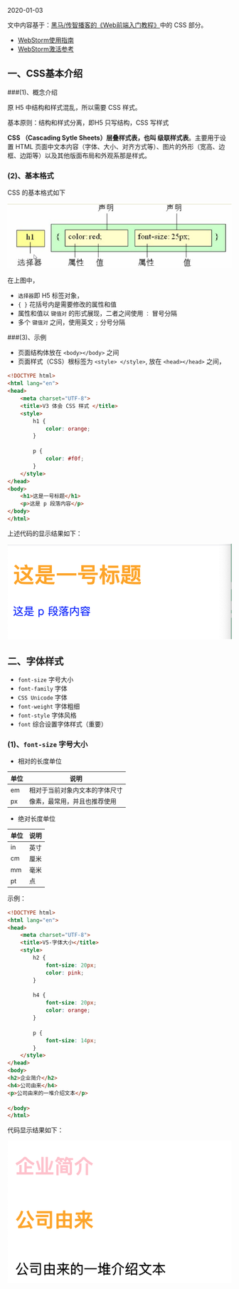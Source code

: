2020-01-03

文中内容基于：[黑马/传智播客的《Web前端入门教程》](http://yun.itheima.com/course/267.html)中的 CSS 部分。

* [WebStorm使用指南](https://www.jetbrains.com/help/webstorm/getting-started-with-webstorm.html)
* [WebStorm激活参考](https://www.cnblogs.com/zzguan/p/11669895.html)

## 一、CSS基本介绍

###(1)、概念介绍

原 H5 中结构和样式混乱，所以需要 CSS 样式。

基本原则：结构和样式分离，即H5 只写结构，CSS 写样式

**CSS （Cascading Sytle Sheets）层叠样式表，也叫 级联样式表**。主要用于设置 HTML  页面中文本内容（字体、大小、对齐方式等）、图片的外形（宽高、边框、边距等）以及其他版面布局和外观系那是样式。

### (2)、基本格式

CSS 的基本格式如下

![](pics/1_css基本格式.png)

在上图中，

* `选择器`即 H5 标签对象，
* `{ }` 花括号内是需要修改的属性和值
* 属性和值以 `键值对` 的形式展现，二者之间使用 `：` 冒号分隔
* 多个 `键值对` 之间，使用英文 `;` 分号分隔


###(3)、示例

* 页面结构体放在 `<body></body>` 之间
* 页面样式（CSS）根标签为 `<style> </style>`, 放在 `<head></head>` 之间，

```html
<!DOCTYPE html>
<html lang="en">
<head>
    <meta charset="UTF-8">
    <title>V3 体会 CSS 样式 </title>
    <style>
        h1 {
            color: orange;
        }

        p {
            color: #f0f;
        }
    </style>
</head>
<body>
	<h1>这是一号标题</h1>
	<p>这是 p 段落内容</p>
</body>
</html>
```

上述代码的显示结果如下：

![](pics/2_CSS样式初体验.png)

## 二、字体样式

* `font-size` 字号大小
* `font-family` 字体
* `CSS Unicode` 字体
* `font-weight` 字体粗细
* `font-style` 字体风格
* `font` 综合设置字体样式（重要）

### (1)、`font-size` 字号大小

* 相对的长度单位

单位|说明
---|---
em | 相对于当前对象内文本的字体尺寸
px | 像素，最常用，并且也推荐使用

* 绝对长度单位

单位|说明
---|---
in | 英寸
cm | 厘米
mm | 毫米
pt | 点

示例：

```html
<!DOCTYPE html>
<html lang="en">
<head>
    <meta charset="UTF-8">
    <title>V5-字体大小</title>
    <style>
        h2 {
            font-size: 20px;
            color: pink;
        }

        h4 {
            font-size: 20px;
            color: orange;
        }

        p {
            font-size: 14px;
        }
    </style>
</head>
<body>
<h2>企业简介</h2>
<h4>公司由来</h4>
<p>公司由来的一堆介绍文本</p>

</body>
</html>
```
代码显示结果如下：

![](pics/3_字体中的字号.png)
 


